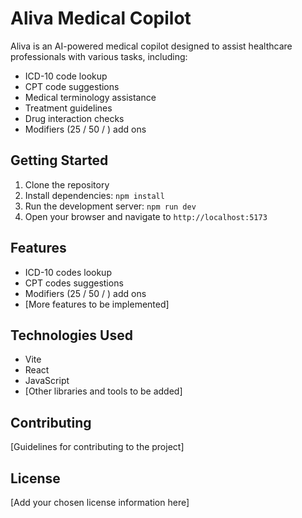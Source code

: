 # Aliva Medical Copilot

Aliva is an AI-powered medical copilot designed to assist healthcare professionals with various tasks, including:

- ICD-10 code lookup
- CPT code suggestions
- Medical terminology assistance
- Treatment guidelines
- Drug interaction checks
- Modifiers (25 / 50 / ) add ons

## Getting Started

1. Clone the repository
2. Install dependencies: `npm install`
3. Run the development server: `npm run dev`
4. Open your browser and navigate to `http://localhost:5173`

## Features

- ICD-10 codes lookup
- CPT codes suggestions
- Modifiers (25 / 50 / ) add ons
- [More features to be implemented]

## Technologies Used

- Vite
- React
- JavaScript
- [Other libraries and tools to be added]

## Contributing

[Guidelines for contributing to the project]

## License

[Add your chosen license information here]